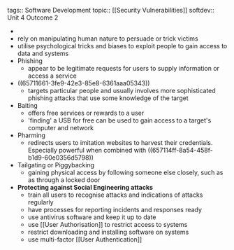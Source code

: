 tags:: Software Development
topic:: [[Security Vulnerabilities]]
softdev:: Unit 4 Outcome 2

-
- rely on manipulating human nature to persuade or trick victims
- utilise psychological tricks and biases to exploit people to gain access to data and systems
- Phishing
	- appear to be legitimate requests for users to supply information or access a service
- ((65711661-3fe9-42e3-85e8-6361aaa05343))
	- targets particular people and usually involves more sophisticated phishing attacks that use some knowledge of the target
- Baiting
	- offers free services or rewards to a user
	- 'finding' a USB for free can be used to gain access to a target's computer and network
- Pharming
	- redirects users to imitation websites to harvest their credentials. Especially powerful when combined with ((657114ff-8a54-458f-b1d9-60e0356d5798))
- Tailgating or Piggybacking
	- gaining physical access by following someone else closely, such as as through a locked door
- **Protecting against Social Engineering attacks**
	- train all users to recognise attacks and indications of attacks regularly
	- have processes for reporting incidents and responses ready
	- use antivirus software and keep it up to date
	- use [[User Authorisation]] to restrict access to systems
	- restrict downloading and installing software on systems
	- use multi-factor [[User Authentication]]